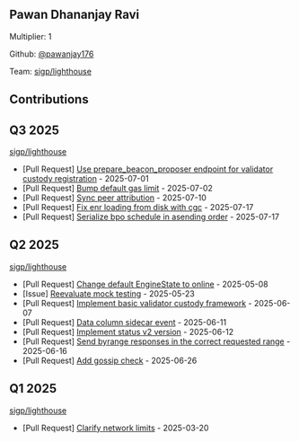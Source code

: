 
## Pawan Dhananjay Ravi
Multiplier: 1

Github: [@pawanjay176](https://github.com/pawanjay176)

Team: [sigp/lighthouse](https://github.com/sigp/lighthouse/pulls?q=author%3Apawanjay176)

## Contributions

## Q3 2025


[sigp/lighthouse](https://github.com/sigp/lighthouse)
* [Pull Request] [Use prepare_beacon_proposer endpoint for validator custody registration](https://github.com/sigp/lighthouse/pull/7681) - 2025-07-01
* [Pull Request] [Bump default gas limit](https://github.com/sigp/lighthouse/pull/7695) - 2025-07-02
* [Pull Request] [Sync peer attribution](https://github.com/sigp/lighthouse/pull/7726) - 2025-07-10
* [Pull Request] [Fix enr loading from disk with cgc](https://github.com/sigp/lighthouse/pull/7754) - 2025-07-17
* [Pull Request] [Serialize bpo schedule in asending order](https://github.com/sigp/lighthouse/pull/7753) - 2025-07-17
## Q2 2025


[sigp/lighthouse](https://github.com/sigp/lighthouse)
* [Pull Request] [Change default EngineState to online](https://github.com/sigp/lighthouse/pull/7417) - 2025-05-08
* [Issue] [Reevaluate mock testing](https://github.com/sigp/lighthouse/issues/7513) - 2025-05-23
* [Pull Request] [Implement basic validator custody framework](https://github.com/sigp/lighthouse/pull/7578) - 2025-06-07
* [Pull Request] [Data column sidecar event](https://github.com/sigp/lighthouse/pull/7587) - 2025-06-11
* [Pull Request] [Implement status v2 version](https://github.com/sigp/lighthouse/pull/7590) - 2025-06-12
* [Pull Request] [Send byrange responses in the correct requested range](https://github.com/sigp/lighthouse/pull/7611) - 2025-06-16
* [Pull Request] [Add gossip check](https://github.com/sigp/lighthouse/pull/7652) - 2025-06-26
## Q1 2025

[sigp/lighthouse](https://github.com/sigp/lighthouse)
* [Pull Request] [Clarify network limits](https://github.com/sigp/lighthouse/pull/7175) - 2025-03-20

